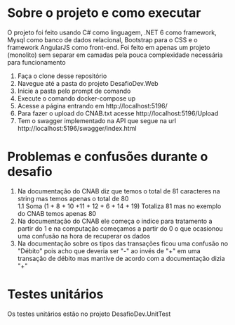 # Sobre o projeto e como executar

O projeto foi feito usando C# como linguagem, .NET 6 como framework, Mysql como banco de dados relacional, Bootstrap para o CSS e o framework AngularJS como front-end.
Foi feito em apenas um projeto (monolito) sem separar em camadas pela pouca complexidade necessária para funcionamento


1. Faça o clone desse repositório
2. Navegue até a pasta do projeto DesafioDev.Web
3. Inicie a pasta pelo prompt de comando
4. Execute o comando docker-compose up
5. Acesse a página entrando em http://localhost:5196/
6. Para fazer o upload do CNAB.txt acesse http://localhost:5196/Upload
7. Tem o swagger implementado na API que segue na url http://localhost:5196/swagger/index.html

# Problemas e confusões durante o desafio

1. Na documentação do CNAB diz que temos o total de 81 caracteres na string mas temos apenas o total de 80 <br />
  1.1 Soma (1 + 8 + 10 +11 + 12 + 6 + 14 + 19) Totaliza 81 mas no exemplo do CNAB temos apenas 80
2. Na documentação do CNAB ele começa o indice para tratamento a partir do 1 e na computação começamos a partir do 0 o que ocasionou uma confusão na hora de recuperar os dados
3. Na documentação sobre os tipos das transações ficou uma confusão no "Débito" pois acho que deveria ser "-" ao invés de "+" em uma transação de débito mas mantive de acordo com a documentação dizia "+"

# Testes unitários

Os testes unitários estão no projeto DesafioDev.UnitTest
